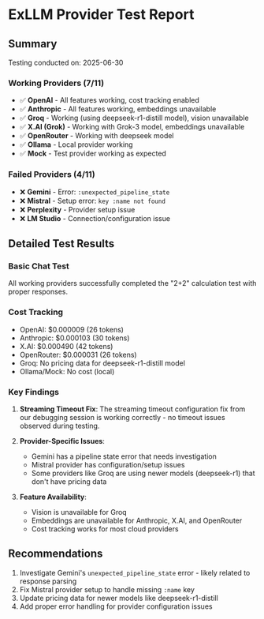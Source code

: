 # ExLLM Provider Test Report

## Summary

Testing conducted on: 2025-06-30

### Working Providers (7/11)
- ✅ **OpenAI** - All features working, cost tracking enabled
- ✅ **Anthropic** - All features working, embeddings unavailable  
- ✅ **Groq** - Working (using deepseek-r1-distill model), vision unavailable
- ✅ **X.AI (Grok)** - Working with Grok-3 model, embeddings unavailable
- ✅ **OpenRouter** - Working with deepseek model
- ✅ **Ollama** - Local provider working
- ✅ **Mock** - Test provider working as expected

### Failed Providers (4/11)
- ❌ **Gemini** - Error: `:unexpected_pipeline_state`
- ❌ **Mistral** - Setup error: `key :name not found`
- ❌ **Perplexity** - Provider setup issue
- ❌ **LM Studio** - Connection/configuration issue

## Detailed Test Results

### Basic Chat Test
All working providers successfully completed the "2+2" calculation test with proper responses.

### Cost Tracking
- OpenAI: $0.000009 (26 tokens)
- Anthropic: $0.000103 (30 tokens)  
- X.AI: $0.000490 (42 tokens)
- OpenRouter: $0.000031 (26 tokens)
- Groq: No pricing data for deepseek-r1-distill model
- Ollama/Mock: No cost (local)

### Key Findings

1. **Streaming Timeout Fix**: The streaming timeout configuration fix from our debugging session is working correctly - no timeout issues observed during testing.

2. **Provider-Specific Issues**:
   - Gemini has a pipeline state error that needs investigation
   - Mistral provider has configuration/setup issues
   - Some providers like Groq are using newer models (deepseek-r1) that don't have pricing data

3. **Feature Availability**:
   - Vision is unavailable for Groq  
   - Embeddings are unavailable for Anthropic, X.AI, and OpenRouter
   - Cost tracking works for most cloud providers

## Recommendations

1. Investigate Gemini's `unexpected_pipeline_state` error - likely related to response parsing
2. Fix Mistral provider setup to handle missing `:name` key
3. Update pricing data for newer models like deepseek-r1-distill
4. Add proper error handling for provider configuration issues
